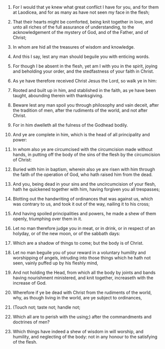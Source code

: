 1. For I would that ye knew what great conflict I have for you, and for
them at Laodicea, and for as many as have not seen my face in the flesh;

2. That their hearts might be comforted, being knit together in love, and
unto all riches of the full assurance of understanding, to the
acknowledgement of the mystery of God, and of the Father, and of Christ;

3. In whom are hid all the treasures of wisdom and knowledge.

4. And this I say, lest any man should beguile you with enticing words.

5. For though I be absent in the flesh, yet am I with you in the spirit,
joying and beholding your order, and the stedfastness of your faith in
Christ.

6. As ye have therefore received Christ Jesus the Lord, so walk ye in
him:

7. Rooted and built up in him, and stablished in the faith, as ye have
been taught, abounding therein with thanksgiving.

8. Beware lest any man spoil you through philosophy and vain deceit,
after the tradition of men, after the rudiments of the world, and not after
Christ.

9. For in him dwelleth all the fulness of the Godhead bodily.

10. And ye are complete in him, which is the head of all principality and
power:

11. In whom also ye are circumcised with the circumcision made without
hands, in putting off the body of the sins of the flesh by the circumcision
of Christ:

12. Buried with him in baptism, wherein also ye are risen with him
through the faith of the operation of God, who hath raised him from the dead.

13. And you, being dead in your sins and the uncircumcision of your
flesh, hath he quickened together with him, having forgiven you all
trespasses;

14. Blotting out the handwriting of ordinances that was against us, which
was contrary to us, and took it out of the way, nailing it to his cross;

15. And having spoiled principalities and powers, he made a shew of them
openly, triumphing over them in it.

16. Let no man therefore judge you in meat, or in drink, or in respect of
an holyday, or of the new moon, or of the sabbath days:

17. Which are a shadow of things to come; but the body is of Christ.

18. Let no man beguile you of your reward in a voluntary humility and
worshipping of angels, intruding into those things which he hath not seen,
vainly puffed up by his fleshly mind,

19. And not holding the Head, from which all the body by joints and bands
having nourishment ministered, and knit together, increaseth with the
increase of God.

20. Wherefore if ye be dead with Christ from the rudiments of the world,
why, as though living in the world, are ye subject to ordinances,

21. (Touch not; taste not; handle not;

22. Which all are to perish with the using;) after the commandments and
doctrines of men?

23. Which things have indeed a shew of wisdom in will worship, and
humility, and neglecting of the body: not in any honour to the satisfying
of the flesh.